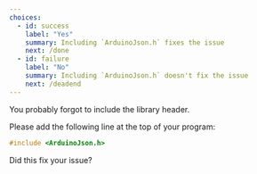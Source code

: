 ```yaml
---
choices:
  - id: success
    label: "Yes"
    summary: Including `ArduinoJson.h` fixes the issue
    next: /done
  - id: failure
    label: "No"
    summary: Including `ArduinoJson.h` doesn't fix the issue
    next: /deadend
---
```


You probably forgot to include the library header.

Please add the following line at the top of your program:

```c++
#include <ArduinoJson.h>
```

Did this fix your issue?